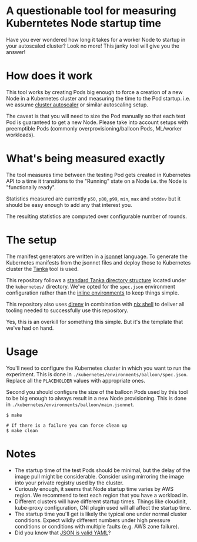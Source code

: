# A questionable tool for measuring Kuberntetes Node startup time

Have you ever wondered how long it takes for a worker Node to startup in your
autoscaled cluster? Look no more! This janky tool will give you the answer!


# How does it work

This tool works by creating Pods big enough to force a creation of a new Node in
a Kubernetes cluster and measuring the time to the Pod startup. i.e. we assume
[cluster autoscaler][ca] or similar autoscaling setup.

The caveat is that you will need to size the Pod manually so that each test Pod
is guaranteed to get a new Node. Please take into account setups with
preemptible Pods (commonly overprovisioning/balloon Pods, ML/worker workloads).


# What's being measured exactly

The tool measures time between the testing Pod gets created in Kubernetes API to
a time it transitions to the "Running" state on a Node i.e. the Node is
"functionally ready".

Statistics measured are currently `p50`, `p80`, `p99`, `min`, `max` and `stddev`
but it should be easy enough to add any that interest you.

The resulting statistics are computed over configurable number of rounds.


# The setup

The manifest generators are written in a [jsonnet][jnt] language. To generate
the Kubernetes manifests from the jsonnet files and deploy those to Kubernetes
cluster the [Tanka][tk] tool is used.

This repository follows a [standard Tanka directory structure][tkd] located
under the `kubernetes/` directory. We've opted for the `spec.json` environment
configuration rather than the [inline environments][tki] to keep things simple.

This repository also uses [direnv][de] in combination with [nix shell][nix] to
deliver all tooling needed to successfully use this repository.

Yes, this is an overkill for something this simple. But it's the template that
we've had on hand.


# Usage

You'll need to configure the Kubernetes cluster in which you want to run the
experiment. This is done in `./kubernetes/environments/balloon/spec.json`.
Replace all the `PLACEHOLDER` values with appropriate ones.

Second you should configure the size of the balloon Pods used by this tool to be
big enough to always result in a new Node provisioning. This is done in
`./kubernetes/environments/balloon/main.jsonnet`.


```shell
$ make

# If there is a failure you can force clean up
$ make clean
```


# Notes

- The startup time of the test Pods should be minimal, but the delay of the
  image pull might be considerable. Consider using mirroring the image into your
  private registry used by the cluster.
- Curiously enough, it seems that Node startup time varies by AWS region. We
  recommend to test each region that you have a workload in.
- Different clusters will have different startup times. Things like cloudinit,
  kube-proxy configuration, CNI plugin used will all affect the startup time.
- The startup time you'll get is likely the typical one under normal cluster
  conditions. Expect wildly different numbers under high pressure conditions or
  conditions with multiple faults (e.g. AWS zone failure).
- Did you know that [JSON is valid YAML][jy]?


[ca]: https://github.com/kubernetes/autoscaler/tree/master/cluster-autoscaler
[de]: https://direnv.net/
[jnt]: https://jsonnet.org/
[jy]: https://yaml.org/spec/1.2.2/#chapter-7-flow-style-productions
[nix]: https://nixos.org/manual/nix/stable/command-ref/new-cli/nix3-shell.html
[tk]: https://tanka.dev/
[tkd]: https://tanka.dev/directory-structure
[tki]: https://tanka.dev/inline-environments
